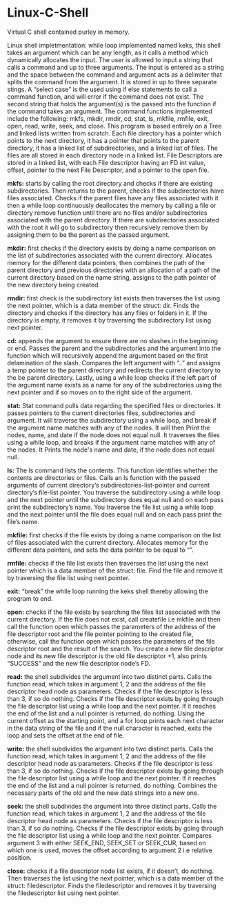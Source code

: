 # Linux-C-Shell
Virtual C shell contained purley in memory.

Linux shell impletmentation:
while loop implemented named keks, this shell takes an argument which can be any length, as it calls a method which dynamically allocates the input. The user is allowed to input a string that calls a command and up to three arguments. The input is entered as a string and the space between the command and argument acts as a delimiter that splits the command from the argument. It is stored in up to three separate stings. A “select case” is the used using if else statements to call a command function, and will error if the command does not exist. The second string that holds the argument(s) is the passed into the function if the command takes an argument. The command functions implemented include the following: mkfs, mkdir, rmdir, cd, stat, ls, mkfile, rmfile, exit, open, read, write, seek, and close.
This program is based entirely on a Tree and linked lists written from scratch. Each file directory has a pointer which points to the next directory, it has a pointer that points to the parent directory, it has a linked list of subdirectories, and a linked list of files. 
The files are all stored in each directory node in a linked list. 
File Descriptors are stored in a linked list, with each File descriptor having an FD int value, offset, pointer to the next File Descriptor, and a pointer to the open file.

**mkfs:** starts by calling the root directory and checks if there are existing subdirectories. Then returns to the parent, checks if the subdirectories have files associated. Checks if the parent files have any files associated with it then a while loop continuously deallocates the memory by calling a file or directory remove function until there are no files and/or subdirectories associated with the parent directory. If there are subdirectories associated with the root it will go to subdirectory then recursively remove them by assigning them to be the parent as the passed argument.

**mkdir:** first checks if the directory exists by doing a name comparison on the list of subdirectories associated with the current directory. Allocates memory for the different data pointers, then combines the path of the parent directory and previous directories with an allocation of a path of the current directory based on the name string, assigns to the path pointer of the new directory being created.

**rmdir:** first check is the subdirectory list exists then traverses the list using the next pointer, which is a data member of the struct: dir. Finds the directory and checks if the directory has any files or folders in it. If the directory is empty, it removes it by traversing the subdirectory list using next pointer. 

**cd:** appends the argument to ensure there are no slashes in the beginning or end. Passes the parent and the subdirectories and the argument into the function which will recursively append the argument based on the first delamination of the slash. Compares the left argument with “..” and assigns a temp pointer to the parent directory and redirects the current directory to the be parent directory. Lastly,  using a while loop checks if the left part of the argument name exists as a name for any of the subdirectories using the next pointer and if so moves on to the right side of the argument. 

**stat:** Stat command pulls data regarding the specified files or directories. It passes pointers to the current directories files, subdirectories and argument. It will traverse the subdirectory using a while loop, and break if the argument name matches with any of the nodes. It will then Print the nodes, name, and date if the node does not equal null. It traverses the files using a while loop, and breaks if the argument name matches with any of the nodes. It Prints the node's name and date, if the node does not equal null. 

**ls:** The ls command lists the contents. This function identifies whether the contents are directories or files. Calls an ls function with the passed arguments of current directory’s subdirectories-list-pointer and current directory’s file-list pointer. You traverse the subdirectory using a while loop and the next pointer until the subdirectory does equal null and on each pass print the subdirectory’s name. You traverse the file list using a while loop and the next pointer until the file does equal null and on each pass print the file’s name.

**mkfile:** first checks if the file exists by doing a name comparison on the list of files associated with the current directory. Allocates memory for the different data pointers, and sets the data pointer to be equal to “”.

**rmfile:** checks if the file list exists then traverses the list using the next pointer which is a data member of the struct: file. Find the file and remove it by traversing the file list using next pointer. 

**exit:** “break” the while loop running the keks shell thereby allowing the program to end. 

**open:** checks if the file exists by searching the files list associated with the current directory. If the file does not exist, call createfile i.e mkfile and then call the function open which passes the parameters of the address of the file descriptor root and the file pointer pointing to the created file, otherwise, call the function open which passes the parameters of the file descriptor root and the result of the search. You create a new file descriptor node and its new file descriptor is the old file descriptor +1, also prints “SUCCESS” and the new file descriptor node’s FD.

**read:** the shell subdivides the argument into two distinct parts. Calls the function read, which takes in argument 1, 2 and the address of the file descriptor head node as parameters. Checks if the file descriptor is less than 3, if so do nothing. Checks if the file descriptor exists by going through the file descriptor list using a while loop and the next pointer. If it reaches the end of the list and a null pointer is returned, do nothing. Using the current offset as the starting point, and a for loop prints each next character in the data string of the file and if the null character is reached, exits the loop and sets the offset at the end of file.

**write:** the shell subdivides the argument into two distinct parts. Calls the function read, which takes in argument 1, 2 and the address of the file descriptor head node as parameters. Checks if the file descriptor is less than 3, if so do nothing. Checks if the file descriptor exists by going through the file descriptor list using a while loop and the next pointer. If it reaches the end of the list and a null pointer is returned, do nothing. Combines the necessary parts of the old and the new data strings into a new one. 

**seek:** the shell subdivides the argument into three distinct parts. Calls the function read, which takes in argument 1, 2 and the address of the file descriptor head node as parameters. Checks if the file descriptor is less than 3, if so do nothing. Checks if the file descriptor exists by going through the file descriptor list using a while loop and the next pointer. Compares argument 3 with either SEEK_END, SEEK_SET or SEEK_CUR, based on which one is used, moves the offset according to argument 2 i.e relative position. 

**close:** checks if a file descriptor node list exists, if it doesn’t, do nothing. Then traverses the list using the next pointer, which is a data member of the struct: filedescriptor. Finds the filedescriptor and removes it by traversing the filedescriptor list using next pointer.
